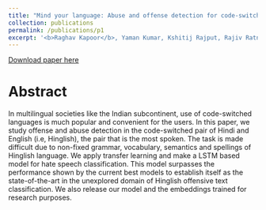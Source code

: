 ```yaml
---
title: "Mind your language: Abuse and offense detection for code-switched languages"
collection: publications
permalink: /publications/p1
excerpt: '<b>Raghav Kapoor</b>, Yaman Kumar, Kshitij Rajput, Rajiv Ratn Shah, Ponnurangam Kumaraguru, Roger Zimmermann.<br />Association for the Advancement of Artificial Intelligence (AAAI-19), Hawaii, U.S.A [2019] <b>[Best Student Poster Award]</b>'
---
```


[Download paper here](https://ojs.aaai.org/index.php/AAAI/article/view/5112/4985)

Abstract
======

In multilingual societies like the Indian subcontinent, use of code-switched languages is much popular and convenient for the users. In this paper, we study offense and abuse detection in the code-switched pair of Hindi and English (i.e, Hinglish), the pair that is the most spoken. The task is made difficult due to non-fixed grammar, vocabulary, semantics and spellings of Hinglish language. We apply transfer learning and make a LSTM based model for hate speech classification. This model surpasses the performance shown by the current best models to establish itself as the state-of-the-art in the unexplored domain of Hinglish offensive text classification. We also release our model and the embeddings trained for research purposes.
